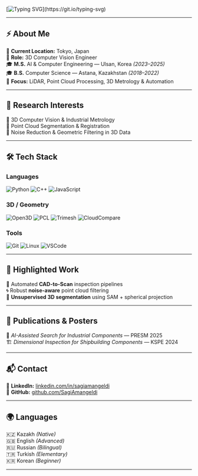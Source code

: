 <!-- Typing SVG Greeting -->
[![Typing SVG](https://readme-typing-svg.herokuapp.com?font=Fira+Code&size=22&color=67D8EF&center=true&vCenter=true&width=800&lines=Hi%2C+I'm+Sagi+Amangeldi+👋;3D+Computer+Vision+%7C+Software+Development+%7C+Research;Welcome+to+my+GitHub!)](https://git.io/typing-svg)

---

## ⚡ About Me

📍 **Current Location:** Tokyo, Japan  
🏢 **Role:** 3D Computer Vision Engineer  
🎓 **M.S.** AI & Computer Engineering — Ulsan, Korea *(2023–2025)*  
🎓 **B.S.** Computer Science — Astana, Kazakhstan *(2018–2022)*  
🧠 **Focus:** LiDAR, Point Cloud Processing, 3D Metrology & Automation  

---

## 🔬 Research Interests

🔹 3D Computer Vision & Industrial Metrology  
🔹 Point Cloud Segmentation & Registration  
🔹 Noise Reduction & Geometric Filtering in 3D Data  

---

## 🛠 Tech Stack

### **Languages**
![Python](https://img.shields.io/badge/Python-ffd343?style=for-the-badge&logo=python&logoColor=3f3f3f)
![C++](https://img.shields.io/badge/C++-004482?style=for-the-badge&logo=cplusplus&logoColor=white)
![JavaScript](https://img.shields.io/badge/JavaScript-f7df1e?style=for-the-badge&logo=javascript&logoColor=000000)

### **3D / Geometry**
![Open3D](https://img.shields.io/badge/Open3D-005571?style=for-the-badge)
![PCL](https://img.shields.io/badge/PCL-0087B5?style=for-the-badge)
![Trimesh](https://img.shields.io/badge/Trimesh-00557F?style=for-the-badge)
![CloudCompare](https://img.shields.io/badge/CloudCompare-1C1C1C?style=for-the-badge)

### **Tools**
![Git](https://img.shields.io/badge/Git-F05032?style=for-the-badge&logo=git&logoColor=white)
![Linux](https://img.shields.io/badge/Linux-FCC624?style=for-the-badge&logo=linux&logoColor=black)
![VSCode](https://img.shields.io/badge/VSCode-0078d4?style=for-the-badge&logo=visualstudiocode&logoColor=white)

---

## 🚀 Highlighted Work

🔁 Automated **CAD-to-Scan** inspection pipelines  
🌀 Robust **noise-aware** point cloud filtering  
🧩 **Unsupervised 3D segmentation** using SAM + spherical projection  

---

## 📄 Publications & Posters

📌 *AI-Assisted Search for Industrial Components* — PRESM 2025  
🏗️ *Dimensional Inspection for Shipbuilding Components* — KSPE 2024  

---

## 📬 Contact

💼 **LinkedIn:** [linkedin.com/in/sagiamangeldi](https://www.linkedin.com/in/sagiamangeldi/)  
👾 **GitHub:** [github.com/SagiAmangeldi](https://github.com/SagiAmangeldi)

---

## 🌍 Languages

🇰🇿 Kazakh *(Native)*  
🇬🇧 English *(Advanced)*  
🇷🇺 Russian *(Bilingual)*  
🇹🇷 Turkish *(Elementary)*  
🇰🇷 Korean *(Beginner)*  

---
